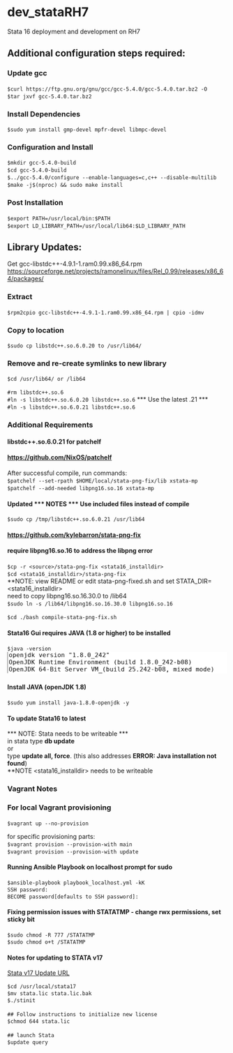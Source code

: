 # dev_stataRH7
Stata 16 deployment and development on RH7

## Additional configuration steps required:
### Update gcc
`$curl https://ftp.gnu.org/gnu/gcc/gcc-5.4.0/gcc-5.4.0.tar.bz2 -O`<br/>
`$tar jxvf gcc-5.4.0.tar.bz2`<br/>

### Install Dependencies
`$sudo yum install gmp-devel mpfr-devel libmpc-devel`<br/>

### Configuration and Install
`$mkdir gcc-5.4.0-build`<br/>
`$cd gcc-5.4.0-build`<br/>
`$../gcc-5.4.0/configure --enable-languages=c,c++ --disable-multilib`<br/>
`$make -j$(nproc) && sudo make install`<br/>

### Post Installation
`$export PATH=/usr/local/bin:$PATH`<br/>
`$export LD_LIBRARY_PATH=/usr/local/lib64:$LD_LIBRARY_PATH`<br/>

## Library Updates:
Get gcc-libstdc++-4.9.1-1.ram0.99.x86_64.rpm
https://sourceforge.net/projects/ramonelinux/files/Rel_0.99/releases/x86_64/packages/

### Extract
`$rpm2cpio gcc-libstdc++-4.9.1-1.ram0.99.x86_64.rpm | cpio -idmv`<br/>

### Copy to location
`$sudo cp libstdc++.so.6.0.20 to /usr/lib64/`<br/>

### Remove and re-create symlinks to new library
`$cd /usr/lib64/ or /lib64`<br/>

`#rm libstdc++.so.6`<br/>
`#ln -s libstdc++.so.6.0.20 libstdc++.so.6` *** Use the latest .21 *** <br/>
`#ln -s libstdc++.so.6.0.21 libstdc++.so.6`<br/>

### Additional Requirements
#### libstdc++.so.6.0.21 for patchelf
####  https://github.com/NixOS/patchelf

After successful compile, run commands:<br/>
`$patchelf --set-rpath $HOME/local/stata-png-fix/lib xstata-mp`<br/>
`$patchelf --add-needed libpng16.so.16 xstata-mp`<br/>

#### Updated *** NOTES *** Use included files instead of compile
```
$sudo cp /tmp/libstdc++.so.6.0.21 /usr/lib64
```

#### https://github.com/kylebarron/stata-png-fix
#### require libpng16.so.16 to address the libpng error
`$cp -r <source>/stata-png-fix <stata16_installdir>`<br/>
`$cd <stata16_installdir>/stata-png-fix`<br/>
**NOTE: view README or edit stata-png-fixed.sh and set STATA_DIR=<stata16_installdir><br/>
  need to copy libpng16.so.16.30.0 to /lib64<br/>
  `$sudo ln -s /lib64/libpng16.so.16.30.0 libpng16.so.16`<br/>

`$cd ./bash compile-stata-png-fix.sh`<br/>

#### Stata16 Gui requires JAVA (1.8 or higher) to be installed
`$java -version`<br/>
![openjdk version 1.8](https://github.com/lel99999/dev_stataRH7/blob/master/java-version-01.PNG)

#### Install JAVA (openJDK 1.8)
`$sudo yum install java-1.8.0-openjdk -y` <br/>

#### To update Stata16 to latest
*** NOTE: Stata <installdir> needs to be writeable *** <br/>
in stata type **db update**<br/>
or<br/>
type **update all, force**. (this also addresses **ERROR: Java installation not found**)<br/>
**NOTE <stata16_installdir> needs to be writeable<br/>

### Vagrant Notes
### For local Vagrant provisioning
`$vagrant up --no-provision`<br/>

for specific provisioning parts:<br/>
`$vagrant provision --provision-with main`<br/>
`$vagrant provision --provision-with update`<br/>

#### Running Ansible Playbook on localhost prompt for sudo 
```
$ansible-playbook playbook_localhost.yml -kK
SSH password:
BECOME password[defaults to SSH password]:
```

#### Fixing permission issues with STATATMP - change rwx permissions, set sticky bit
```
$sudo chmod -R 777 /STATATMP
$sudo chmod o+t /STATATMP
```

#### Notes for updating to STATA v17
[Stata v17 Update URL](https://www.stata.com/support/updates/stata17/stata17update_linux64.tar) <br/>

```
$cd /usr/local/stata17
$mv stata.lic stata.lic.bak
$./stinit

## Follow instructions to initialize new license
$chmod 644 stata.lic

## launch Stata
$update query
```



